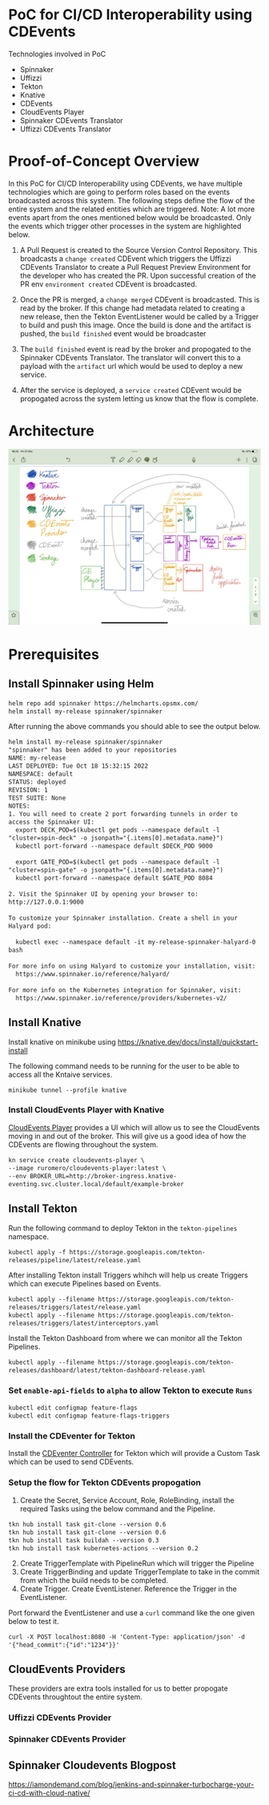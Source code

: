 # PoC for CI/CD Interoperability using CDEvents

Technologies involved in PoC
- Spinnaker
- Uffizzi
- Tekton
- Knative
- CDEvents
- CloudEvents Player
- Spinnaker CDEvents Translator
- Uffizzi CDEvents Translator

# Proof-of-Concept Overview

In this PoC for CI/CD Interoperability using CDEvents, we have multiple technologies which are going to perform roles based on the events broadcasted across this system. The following steps define the flow of the entire system and the related entities which are triggered.
Note: A lot more events apart from the ones mentioned below would be broadcasted. Only the events which trigger other processes in the system are highlighted below.

1. A Pull Request is created to the Source Version Control Repository. This broadcasts a `change created` CDEvent which triggers the Uffizzi CDEvents Translator to create a Pull Request Preview Environment for the developer who has created the PR. Upon successful creation of the PR env `environment created` CDEvent is broadcasted.

2. Once the PR is merged, a `change merged` CDEvent is broadcasted. This is read by the broker. If this change had metadata related to creating a new release, then the Tekton EventListener would be called by a Trigger to build and push this image. Once the build is done and the artifact is pushed, the `build finished` event would be broadcaster  

3. The `build finished` event is read by the broker and propogated to the Spinnaker CDEvents Translator. The translator will convert this to a payload with the `artifact` url which would be used to deploy a new service.

4. After the service is deployed, a `service created` CDEvent would be propogated across the system letting us know that the flow is complete.

# Architecture

![Alt text](static/images/architecture.jpg?raw=true "CI/CD Interoperability PoC Architecture")

# Prerequisites

## Install Spinnaker using Helm

```
helm repo add spinnaker https://helmcharts.opsmx.com/
helm install my-release spinnaker/spinnaker
```

After running the above commands you should able to see the output below.
```
helm install my-release spinnaker/spinnaker 
"spinnaker" has been added to your repositories
NAME: my-release
LAST DEPLOYED: Tue Oct 18 15:32:15 2022
NAMESPACE: default
STATUS: deployed
REVISION: 1
TEST SUITE: None
NOTES:
1. You will need to create 2 port forwarding tunnels in order to access the Spinnaker UI:
  export DECK_POD=$(kubectl get pods --namespace default -l "cluster=spin-deck" -o jsonpath="{.items[0].metadata.name}")
  kubectl port-forward --namespace default $DECK_POD 9000

  export GATE_POD=$(kubectl get pods --namespace default -l "cluster=spin-gate" -o jsonpath="{.items[0].metadata.name}")
  kubectl port-forward --namespace default $GATE_POD 8084

2. Visit the Spinnaker UI by opening your browser to: http://127.0.0.1:9000

To customize your Spinnaker installation. Create a shell in your Halyard pod:

  kubectl exec --namespace default -it my-release-spinnaker-halyard-0 bash

For more info on using Halyard to customize your installation, visit:
  https://www.spinnaker.io/reference/halyard/

For more info on the Kubernetes integration for Spinnaker, visit:
  https://www.spinnaker.io/reference/providers/kubernetes-v2/
```

## Install Knative

Install knative on minikube using 
https://knative.dev/docs/install/quickstart-install

The following command needs to be running for the user to be able to access all the Kntaive services.
```
minikube tunnel --profile knative
```

### Install CloudEvents Player with Knative

[CloudEvents Player](https://github.com/ruromero/cloudevents-player) provides a UI which will allow us to see the CloudEvents moving in and out of the broker. This will give us a good idea of how the CDEvents are flowing throughout the system.


```
kn service create cloudevents-player \
--image ruromero/cloudevents-player:latest \
--env BROKER_URL=http://broker-ingress.knative-eventing.svc.cluster.local/default/example-broker
```

## Install Tekton 

Run the following command to deploy Tekton in the `tekton-pipelines` namespace.

```
kubectl apply -f https://storage.googleapis.com/tekton-releases/pipeline/latest/release.yaml
```

After installing Tekton install Triggers whihch will help us create Triggers which can execute Pipelines based on Events. 
```
kubectl apply --filename https://storage.googleapis.com/tekton-releases/triggers/latest/release.yaml
kubectl apply --filename https://storage.googleapis.com/tekton-releases/triggers/latest/interceptors.yaml
```

Install the Tekton Dashboard from where we can monitor all the Tekton Pipelines.
```
kubectl apply --filename https://storage.googleapis.com/tekton-releases/dashboard/latest/tekton-dashboard-release.yaml
```

### Set `enable-api-fields` to `alpha` to allow Tekton to execute `Runs`

```
kubectl edit configmap feature-flags
kubectl edit configmap feature-flags-triggers
```

### Install the CDEventer for Tekton

Install the [CDEventer Controller](https://github.com/afrittoli/cdeventer) for Tekton which will provide a Custom Task which can be used to send CDEvents.

### Setup the flow for Tekton CDEvents propogation

1. Create the Secret, Service Account, Role, RoleBinding, install the required Tasks using the below command and the Pipeline.
```
tkn hub install task git-clone --version 0.6
tkn hub install task git-clone --version 0.6
tkn hub install task buildah --version 0.3
tkn hub install task kubernetes-actions --version 0.2
```
2. Create TriggerTemplate with PipelineRun which will trigger the Pipeline
3. Create TriggerBinding and update TriggerTemplate to take in the commit from which the build needs to be completed.
4. Create Trigger. Create EventListener. Reference the Trigger in the EventListener.

Port forward the EventListener and use a `curl` command like the one given below to test it.
```
curl -X POST localhost:8080 -H 'Content-Type: application/json' -d '{"head_commit":{"id":"1234"}}'
```

## CloudEvents Providers

These providers are extra tools installed for us to better propogate CDEvents throughtout the entire system.

### Uffizzi CDEvents Provider

### Spinnaker CDEvents Provider

## Spinnaker Cloudevents Blogpost

https://iamondemand.com/blog/jenkins-and-spinnaker-turbocharge-your-ci-cd-with-cloud-native/
